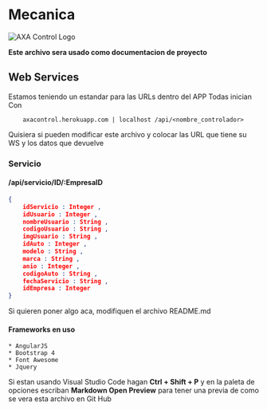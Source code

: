# Mecanica
![AXA Control Logo](https://axacontrol.herokuapp.com/images/favicon.png)

**Este archivo sera usado como documentacion de proyecto**
## Web Services

Estamos teniendo un estandar para las URLs dentro del APP
Todas inician Con 

```http
    axacontrol.herokuapp.com | localhost /api/<nombre_controlador>
```
Quisiera si pueden modificar este archivo y colocar las URL que tiene su WS y los datos que devuelve

### Servicio
#### /api/servicio/ID/:EmpresaID

```json
{
	idServicio : Integer , 
	idUsuario : Integer , 
	nombreUsuario : String , 
	codigoUsuario : String , 
	imgUsuario : String , 
	idAuto : Integer , 
	modelo : String , 
	marca : String , 
	anio : Integer , 
	codigoAuto : String , 
	fechaServicio : String , 
	idEmpresa : Integer 
}
```

Si quieren poner algo aca, modifiquen el archivo README.md

#### Frameworks en uso

	* AngularJS
	* Bootstrap 4
	* Font Awesome
	* Jquery


Si estan usando Visual Studio Code hagan **Ctrl + Shift + P** y en la paleta de opciones escriban **Markdown Open Preview** para tener una previa de como se vera esta archivo en Git Hub
